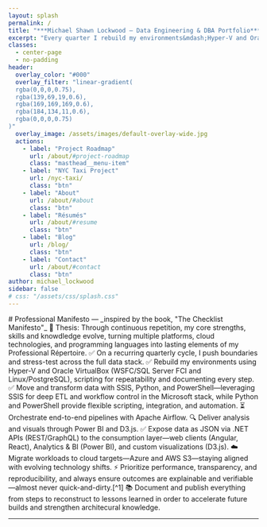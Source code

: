 ```yaml
---
layout: splash
permalink: /
title: "***Michael Shawn Lockwood — Data Engineering & DBA Portfolio***"
excerpt: "Every quarter I rebuild my environments&mdash;Hyper-V and Oracle VirtualBox VMs&mdash;Windows Server and openSuSE-Leap&mdash;and retest the boundaries I reached in the prior quarter&mdash;full technology stacks, data lineage, and development cycles&mdash;ensuring that my skills and knowledge evolve, solutions stay articulable, reproducible, and fully prepared to meet the challenges of today's business needs. _GitHub Pages is where I document everything._"
classes:
  - center-page
  - no-padding
header:
  overlay_color: "#000" 
  overlay_filter: "linear-gradient(
  rgba(0,0,0,0.75),
  rgba(139,69,19,0.6), 
  rgba(169,169,169,0.6),
  rgba(184,134,11,0.6),
  rgba(0,0,0,0.75)
)"
  overlay_image: /assets/images/default-overlay-wide.jpg 
  actions:
    - label: "Project Roadmap"
      url: /about/#project-roadmap
      class: "masthead__menu-item"
    - label: "NYC Taxi Project"
      url: /nyc-taxi/
      class: "btn"
    - label: "About"
      url: /about/#about
      class: "btn"
    - label: "Résumés"
      url: /about/#resume
      class: "btn"
    - label: "Blog"
      url: /blog/
      class: "btn"
    - label: "Contact"
      url: /about/#contact
      class: "btn"
author: michael_lockwood
sidebar: false
# css: "/assets/css/splash.css"
---
```


<html><body class="wide-center-page">
<div class="manifesto-card" markdown="1">
# Professional Manifesto  
&mdash; _inspired by the book, "The Checklist Manifesto"_  
🎯 Thesis: Through continuous repetition, my core strengths, skills and knowdledge evolve, turning multiple platforms, cloud technologies, and programming languages into lasting elements of my Professional Répertoire.  
✅ On a recurring quarterly cycle, I push boundaries and stress-test across the full data stack.  
✅ Rebuild my environments using Hyper-V and Oracle VirtualBox (WSFC/SQL Server FCI and Linux/PostgreSQL), scripting for repeatability and documenting every step.  
✅ Move and transform data with SSIS, Python, and PowerShell—leveraging SSIS for deep ETL and workflow control in the Microsoft stack, while Python and PowerShell provide flexible scripting, integration, and automation.  
⏳ Orchestrate end-to-end pipelines with Apache Airflow.  
🔍 Deliver analysis and visuals through Power BI and D3.js.  
✅ Expose data as JSON via .NET APIs (REST/GraphQL) to the consumption layer—web clients (Angular, React), Analytics & BI (Power BI), and custom visualizations (D3.js).      
☁️ Migrate workloads to cloud targets—Azure and AWS S3—staying aligned with evolving technology shifts.  
⚡ Prioritize performance, transparency, and reproducibility, and always ensure outcomes are explainable and verifiable—almost never quick-and-dirty.[^1]  
📚 Document and publish everything from steps to reconstruct to lessons learned in order to accelerate future builds and strengthen architecural knowledge.  

[^1]: In DevOps and production work, urgent business needs sometimes require quick fixes. The key is to recognize these as exceptions, document them, and follow up with proper regression and stress testing so long-term quality isn’t compromised.  
</div>
</body></html>

---